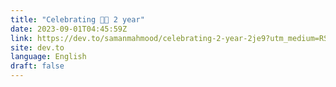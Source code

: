 ```yaml
---
title: "Celebrating 🥳🎉 2 year"
date: 2023-09-01T04:45:59Z
link: https://dev.to/samanmahmood/celebrating-2-year-2je9?utm_medium=RSS&utm_source=news.12bit.vn
site: dev.to
language: English
draft: false
---
```

